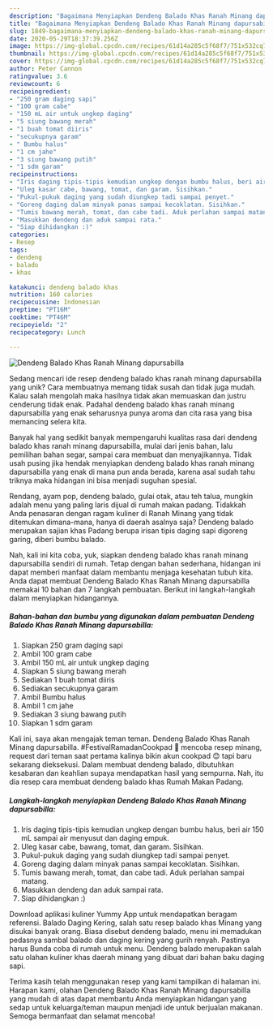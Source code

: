 ```yaml
---
description: "Bagaimana Menyiapkan Dendeng Balado Khas Ranah Minang dapursabilla Anti Gagal"
title: "Bagaimana Menyiapkan Dendeng Balado Khas Ranah Minang dapursabilla Anti Gagal"
slug: 1849-bagaimana-menyiapkan-dendeng-balado-khas-ranah-minang-dapursabilla-anti-gagal
date: 2020-05-29T18:37:39.256Z
image: https://img-global.cpcdn.com/recipes/61d14a285c5f68f7/751x532cq70/dendeng-balado-khas-ranah-minang-dapursabilla-foto-resep-utama.jpg
thumbnail: https://img-global.cpcdn.com/recipes/61d14a285c5f68f7/751x532cq70/dendeng-balado-khas-ranah-minang-dapursabilla-foto-resep-utama.jpg
cover: https://img-global.cpcdn.com/recipes/61d14a285c5f68f7/751x532cq70/dendeng-balado-khas-ranah-minang-dapursabilla-foto-resep-utama.jpg
author: Peter Cannon
ratingvalue: 3.6
reviewcount: 6
recipeingredient:
- "250 gram daging sapi"
- "100 gram cabe"
- "150 mL air untuk ungkep daging"
- "5 siung bawang merah"
- "1 buah tomat diiris"
- "secukupnya garam"
- " Bumbu halus"
- "1 cm jahe"
- "3 siung bawang putih"
- "1 sdm garam"
recipeinstructions:
- "Iris daging tipis-tipis kemudian ungkep dengan bumbu halus, beri air 150 mL sampai air menyusut dan daging empuk."
- "Uleg kasar cabe, bawang, tomat, dan garam. Sisihkan."
- "Pukul-pukuk daging yang sudah diungkep tadi sampai penyet."
- "Goreng daging dalam minyak panas sampai kecoklatan. Sisihkan."
- "Tumis bawang merah, tomat, dan cabe tadi. Aduk perlahan sampai matang."
- "Masukkan dendeng dan aduk sampai rata."
- "Siap dihidangkan :)"
categories:
- Resep
tags:
- dendeng
- balado
- khas

katakunci: dendeng balado khas 
nutrition: 160 calories
recipecuisine: Indonesian
preptime: "PT16M"
cooktime: "PT46M"
recipeyield: "2"
recipecategory: Lunch

---
```



![Dendeng Balado Khas Ranah Minang dapursabilla](https://img-global.cpcdn.com/recipes/61d14a285c5f68f7/751x532cq70/dendeng-balado-khas-ranah-minang-dapursabilla-foto-resep-utama.jpg)

Sedang mencari ide resep dendeng balado khas ranah minang dapursabilla yang unik? Cara membuatnya memang tidak susah dan tidak juga mudah. Kalau salah mengolah maka hasilnya tidak akan memuaskan dan justru cenderung tidak enak. Padahal dendeng balado khas ranah minang dapursabilla yang enak seharusnya punya aroma dan cita rasa yang bisa memancing selera kita.

Banyak hal yang sedikit banyak mempengaruhi kualitas rasa dari dendeng balado khas ranah minang dapursabilla, mulai dari jenis bahan, lalu pemilihan bahan segar, sampai cara membuat dan menyajikannya. Tidak usah pusing jika hendak menyiapkan dendeng balado khas ranah minang dapursabilla yang enak di mana pun anda berada, karena asal sudah tahu triknya maka hidangan ini bisa menjadi suguhan spesial.

Rendang, ayam pop, dendeng balado, gulai otak, atau teh talua, mungkin adalah menu yang paling laris dijual di rumah makan padang. Tidakkah Anda penasaran dengan ragam kuliner di Ranah Minang yang tidak ditemukan dimana-mana, hanya di daerah asalnya saja? Dendeng balado merupakan sajian khas Padang berupa irisan tipis daging sapi digoreng garing, diberi bumbu balado.


Nah, kali ini kita coba, yuk, siapkan dendeng balado khas ranah minang dapursabilla sendiri di rumah. Tetap dengan bahan sederhana, hidangan ini dapat memberi manfaat dalam membantu menjaga kesehatan tubuh kita. Anda dapat membuat Dendeng Balado Khas Ranah Minang dapursabilla memakai 10 bahan dan 7 langkah pembuatan. Berikut ini langkah-langkah dalam menyiapkan hidangannya.

<!--inarticleads1-->

##### Bahan-bahan dan bumbu yang digunakan dalam pembuatan Dendeng Balado Khas Ranah Minang dapursabilla:

1. Siapkan 250 gram daging sapi
1. Ambil 100 gram cabe
1. Ambil 150 mL air untuk ungkep daging
1. Siapkan 5 siung bawang merah
1. Sediakan 1 buah tomat diiris
1. Sediakan secukupnya garam
1. Ambil  Bumbu halus
1. Ambil 1 cm jahe
1. Sediakan 3 siung bawang putih
1. Siapkan 1 sdm garam


Kali ini, saya akan mengajak teman teman. Dendeng Balado Khas Ranah Minang dapursabilla. #FestivalRamadanCookpad 🌱 mencoba resep minang, request dari teman saat pertama kalinya bikin akun cookpad 😊 tapi baru sekarang dieksekusi. Dalam membuat dendeng balado, dibutuhkan kesabaran dan keahlian supaya mendapatkan hasil yang sempurna. Nah, itu dia resep cara membuat dendeng balado khas Rumah Makan Padang. 

<!--inarticleads2-->

##### Langkah-langkah menyiapkan Dendeng Balado Khas Ranah Minang dapursabilla:

1. Iris daging tipis-tipis kemudian ungkep dengan bumbu halus, beri air 150 mL sampai air menyusut dan daging empuk.
1. Uleg kasar cabe, bawang, tomat, dan garam. Sisihkan.
1. Pukul-pukuk daging yang sudah diungkep tadi sampai penyet.
1. Goreng daging dalam minyak panas sampai kecoklatan. Sisihkan.
1. Tumis bawang merah, tomat, dan cabe tadi. Aduk perlahan sampai matang.
1. Masukkan dendeng dan aduk sampai rata.
1. Siap dihidangkan :)


Download aplikasi kuliner Yummy App untuk mendapatkan beragam referensi. Balado Daging Kering, salah satu resep balado khas Minang yang disukai banyak orang. Biasa disebut dendeng balado, menu ini memadukan pedasnya sambal balado dan daging kering yang gurih renyah. Pastinya harus Bunda coba di rumah untuk menu. Dendeng balado merupakan salah satu olahan kuliner khas daerah minang yang dibuat dari bahan baku daging sapi. 

Terima kasih telah menggunakan resep yang kami tampilkan di halaman ini. Harapan kami, olahan Dendeng Balado Khas Ranah Minang dapursabilla yang mudah di atas dapat membantu Anda menyiapkan hidangan yang sedap untuk keluarga/teman maupun menjadi ide untuk berjualan makanan. Semoga bermanfaat dan selamat mencoba!

